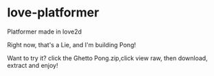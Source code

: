 love-platformer
===============

Platformer made in love2d

Right now, that's a Lie, and I'm building Pong!

Want to try it? click the Ghetto Pong.zip,click view raw, then download, extract and enjoy!
